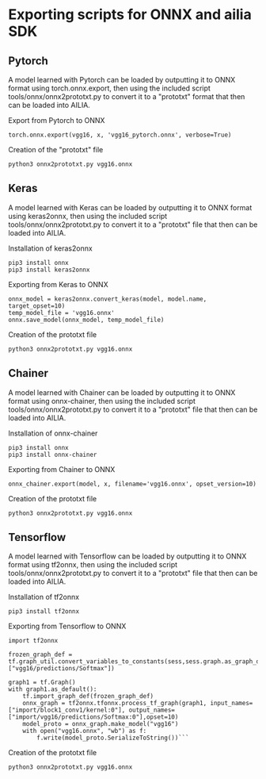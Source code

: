 # Exporting scripts for ONNX and ailia SDK

## Pytorch
A model learned with Pytorch can be loaded by outputting it to ONNX format using torch.onnx.export, then using the included script tools/onnx/onnx2prototxt.py to convert it to a "prototxt" format that then can be loaded into AILIA.

Export from Pytorch to ONNX

    torch.onnx.export(vgg16, x, 'vgg16_pytorch.onnx', verbose=True)

Creation of the "prototxt" file

    python3 onnx2prototxt.py vgg16.onnx

##	Keras
A model learned with Keras can be loaded by outputting it to ONNX format using keras2onnx, then using the included script tools/onnx/onnx2prototxt.py to convert it to a "prototxt" file that then can be loaded into AILIA.

Installation of keras2onnx

    pip3 install onnx
    pip3 install keras2onnx

Exporting from Keras to ONNX

    onnx_model = keras2onnx.convert_keras(model, model.name, target_opset=10)
    temp_model_file = 'vgg16.onnx'
    onnx.save_model(onnx_model, temp_model_file)

Creation of the prototxt file

    python3 onnx2prototxt.py vgg16.onnx

## Chainer
A model learned with Chainer can be loaded by outputting it to ONNX format using onnx-chainer, then using the included script tools/onnx/onnx2prototxt.py to convert it to a "prototxt" file that then can be loaded into AILIA.

Installation of onnx-chainer

    pip3 install onnx
    pip3 install onnx-chainer

Exporting from Chainer to ONNX

    onnx_chainer.export(model, x, filename='vgg16.onnx', opset_version=10)

Creation of the prototxt file

    python3 onnx2prototxt.py vgg16.onnx

##	Tensorflow
A model learned with Tensorflow can be loaded by outputting it to ONNX format using tf2onnx, then using the included script tools/onnx/onnx2prototxt.py to convert it to a "prototxt" file that then can be loaded into AILIA.

Installation of tf2onnx

    pip3 install tf2onnx

Exporting from Tensorflow to ONNX

    import tf2onnx

    frozen_graph_def = 
    tf.graph_util.convert_variables_to_constants(sess,sess.graph.as_graph_def(),["vgg16/predictions/Softmax"])

    graph1 = tf.Graph()
    with graph1.as_default():
        tf.import_graph_def(frozen_graph_def)
        onnx_graph = tf2onnx.tfonnx.process_tf_graph(graph1, input_names=["import/block1_conv1/kernel:0"], output_names=["import/vgg16/predictions/Softmax:0"],opset=10)
        model_proto = onnx_graph.make_model("vgg16")
        with open("vgg16.onnx", "wb") as f:
            f.write(model_proto.SerializeToString())```

Creation of the prototxt file

    python3 onnx2prototxt.py vgg16.onnx


